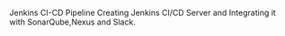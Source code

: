  Jenkins CI-CD Pipeline
Creating Jenkins CI/CD Server  and Integrating it with SonarQube,Nexus and Slack.
